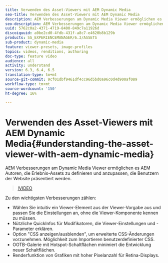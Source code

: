 ```yaml
---
title: Verwenden des Asset-Viewers mit AEM Dynamic Media
seo-title: Verwenden des Asset-Viewers mit AEM Dynamic Media
description: AEM Verbesserungen am Dynamic Media Viewer ermöglichen es AEM Autoren, die Erlebnis-Assets zu definieren und anzupassen, die Benutzern der Website präsentiert werden.
seo-description: AEM Verbesserungen am Dynamic Media Viewer ermöglichen es AEM Autoren, die Erlebnis-Assets zu definieren und anzupassen, die Benutzern der Website präsentiert werden.
uuid: 5762c0a2-4371-4719-8400-849c7a11926d
discoiquuid: a0be2cd0-4fdb-431f-a8c7-e4620b8b129b
products: SG_EXPERIENCEMANAGER/6.3/ASSETS
sub-product: dynamic-media
feature: viewer-presets, image-profiles
topics: videos, renditions, authoring
doc-type: feature video
audience: all
activity: understand
version: 6.3, 6.4, 6.5
translation-type: tm+mt
source-git-commit: 9cf01dbf9461df4cc96d5bd0a96c0d4d900af089
workflow-type: tm+mt
source-wordcount: '150'
ht-degree: 16%

---
```



# Verwenden des Asset-Viewers mit AEM Dynamic Media{#understanding-the-asset-viewer-with-aem-dynamic-media}

AEM Verbesserungen am Dynamic Media Viewer ermöglichen es AEM Autoren, die Erlebnis-Assets zu definieren und anzupassen, die Benutzern der Website präsentiert werden.

>[!VIDEO](https://video.tv.adobe.com/v/17783/?quality=9&learn=on)

Zu den wichtigsten Verbesserungen zählen:

* Wählen Sie intuitiv ein Viewer-Element aus der Viewer-Vorgabe aus und passen Sie die Einstellungen an, ohne die Viewer-Komponente kennen zu müssen.
* Nützliche QuickInfos für Modifikatoren, die Viewer-Einstellungen und -Parameter erklären.
* Option &quot;CSS anzeigen/ausblenden&quot;, um erweiterte CSS-Änderungen vorzunehmen. Möglichkeit zum Importieren benutzerdefinierter CSS.
* OOTB-Galerie mit Hotspot-Schaltflächen minimiert die Entwicklung neuer Schaltflächen.
* Renderfunktion von Grafiken mit hoher Pixelanzahl für Retina-Displays.